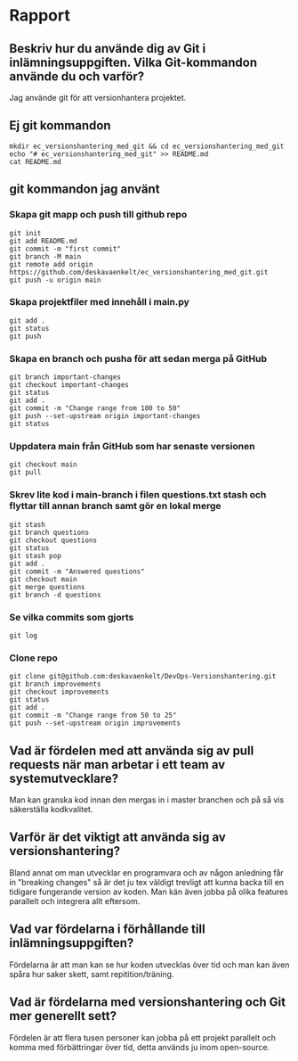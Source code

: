 # Rapport

## Beskriv hur du använde dig av Git i inlämningsuppgiften. Vilka Git-kommandon använde du och varför?

Jag använde git för att versionhantera projektet.

## Ej git kommandon
`mkdir ec_versionshantering_med_git && cd ec_versionshantering_med_git`  
`echo "# ec_versionshantering_med_git" >> README.md`  
`cat README.md`


## git kommandon jag använt
### Skapa git mapp och push till github repo
`git init`  
`git add README.md`  
`git commit -m "first commit"`  
`git branch -M main`  
`git remote add origin https://github.com/deskavaenkelt/ec_versionshantering_med_git.git`  
`git push -u origin main`  


### Skapa projektfiler med innehåll i __main__.py
`git add .`  
`git status`  
`git push`  


### Skapa en branch och pusha för att sedan merga på GitHub
`git branch important-changes`  
`git checkout important-changes`  
`git status`  
`git add .`  
`git commit -m "Change range from 100 to 50"`  
`git push --set-upstream origin important-changes`  
`git status`  


### Uppdatera main från GitHub som har senaste versionen
`git checkout main`  
`git pull`  


### Skrev lite kod i main-branch i filen questions.txt stash och flyttar till annan branch samt gör en lokal merge
`git stash`  
`git branch questions`  
`git checkout questions`  
`git status`  
`git stash pop`  
`git add .`  
`git commit -m "Answered questions"`  
`git checkout main`  
`git merge questions`  
`git branch -d questions`  


### Se vilka commits som gjorts
`git log`  


### Clone repo
`git clone git@github.com:deskavaenkelt/DevOps-Versionshantering.git`  
`git branch improvements`  
`git checkout improvements`  
`git status`  
`git add .`  
`git commit -m "Change range from 50 to 25"`  
`git push --set-upstream origin improvements`  


## Vad är fördelen med att använda sig av pull requests när man arbetar i ett team av systemutvecklare?
Man kan granska kod innan den mergas in i master branchen och på så vis säkerställa kodkvalitet.

## Varför är det viktigt att använda sig av versionshantering?
Bland annat om man utvecklar en programvara och av någon anledning får in "breaking changes" så är det ju tex väldigt trevligt att kunna backa till en tidigare fungerande version av koden.
Man kän även jobba på olika features parallelt och integrera allt eftersom.

## Vad var fördelarna i förhållande till inlämningsuppgiften?
Fördelarna är att man kan se hur koden utvecklas över tid och man kan även spåra hur saker skett, samt repitition/träning.

## Vad är fördelarna med versionshantering och Git mer generellt sett?
Fördelen är att flera tusen personer kan jobba på ett projekt parallelt och komma med förbättringar över tid, detta används ju inom open-source.
